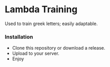 
# Lambda Training

Used to train greek letters; easily adaptable.

### Installation
- Clone this repository or download a release.
- Upload to your server.
- Enjoy
